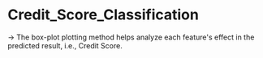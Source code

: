 # Credit_Score_Classification
-> The box-plot plotting method helps analyze each feature's effect in the predicted result, i.e., Credit Score.
